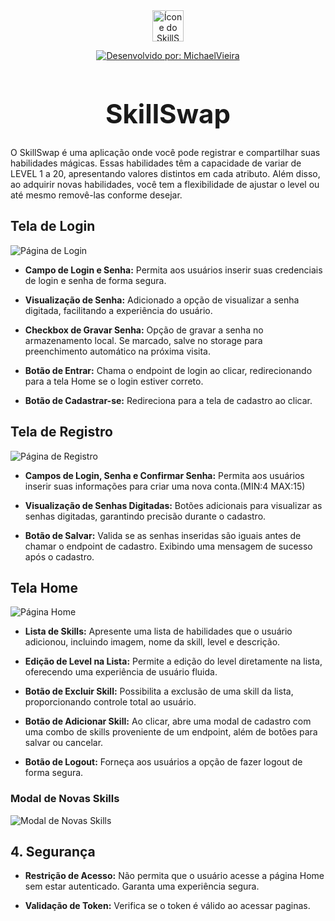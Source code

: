 

<div align="center">
<img src="./imgProj/mago.png" alt="Ícone do SkillSwap" width="50" height="50">

[![Desenvolvido por: MichaelVieira](https://img.shields.io/badge/Desenvolvido%20por-MichaelVieira-blue.svg)](https://www.linkedin.com/in/michaelvieira021/)
</div>

<div align="center">
    <h1 style="font-size: 3em">SkillSwap</h1>
</div>
O SkillSwap é uma aplicação onde você pode registrar e compartilhar suas habilidades mágicas. Essas habilidades têm a capacidade de variar de LEVEL 1 a 20, apresentando valores distintos em cada atributo. Além disso, ao adquirir novas habilidades, você tem a flexibilidade de ajustar o level ou até mesmo removê-las conforme desejar.


## Tela de Login
![Página de Login](./imgProj/login.png)

- **Campo de Login e Senha:** Permita aos usuários inserir suas credenciais de login e senha de forma segura.
  
- **Visualização de Senha:** Adicionado a opção de visualizar a senha digitada, facilitando a experiência do usuário.

- **Checkbox de Gravar Senha:** Opção de gravar a senha no armazenamento local. Se marcado, salve no storage para preenchimento automático na próxima visita.

- **Botão de Entrar:** Chama o endpoint de login ao clicar, redirecionando para a tela Home se o login estiver correto.

- **Botão de Cadastrar-se:** Redireciona para a tela de cadastro ao clicar.

## Tela de Registro
![Página de Registro](./imgProj/register.png)

- **Campos de Login, Senha e Confirmar Senha:** Permita aos usuários inserir suas informações para criar uma nova conta.(MIN:4 MAX:15)

- **Visualização de Senhas Digitadas:** Botões adicionais para visualizar as senhas digitadas, garantindo precisão durante o cadastro.

- **Botão de Salvar:** Valida se as senhas inseridas são iguais antes de chamar o endpoint de cadastro. Exibindo uma mensagem de sucesso após o cadastro.


## Tela Home
![Página Home](./imgProj/home.png)

- **Lista de Skills:** Apresente uma lista de habilidades que o usuário adicionou, incluindo imagem, nome da skill, level e descrição.

- **Edição de Level na Lista:** Permite a edição do level diretamente na lista, oferecendo uma experiência de usuário fluida.

- **Botão de Excluir Skill:** Possibilita a exclusão de uma skill da lista, proporcionando controle total ao usuário.

- **Botão de Adicionar Skill:** Ao clicar, abre uma modal de cadastro com uma combo de skills proveniente de um endpoint, além de botões para salvar ou cancelar.

- **Botão de Logout:** Forneça aos usuários a opção de fazer logout de forma segura.


### Modal de Novas Skills
![Modal de Novas Skills](./imgProj/modalNewSkill.png)


## 4. Segurança
- **Restrição de Acesso:** Não permita que o usuário acesse a página Home sem estar autenticado. Garanta uma experiência segura.

- **Validação de Token:** Verifica se o token é válido ao acessar paginas.
